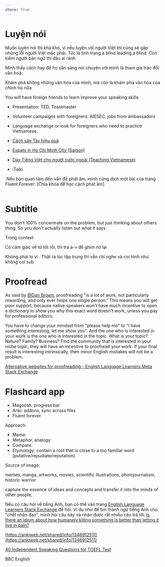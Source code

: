 ```yaml
---  
share: True  
---  
```

# Luyện nói  
  
Muốn luyện nói thì khá khó, vì nếu luyện với người Việt thì cũng sẽ gặp những lỗi người Việt mắc phải. Tức là tình trạng a blind leading a blind. Còn kiếm người bản ngữ thì đâu ai rảnh  
  
Mình thấy cách hay để họ sẵn sàng nói chuyện với mình là tham gia trao đổi văn hoá:  
  
Khám phá không những văn hóa của mình, mà còn là khám phá văn hóa của chính họ nữa  
  
You will have foreign friends to learn improve your speaking skills:  
  
-   Presentation: TED, Toastmaster  
-   Volunteer campaigns with foreigners: AIESEC, jobs from ambassadors  
-   Language exchange or look for foreigners who need to practice Vietnamese,  
-   [Cách săn Tây hiệu quả](https://www.youtube.com/watch?v=httg3co1mio)  
-   [Expats in Ho Chi Minh City (Saigon)](https://www.facebook.com/groups/4301061554/?ref=groups_discover_tab)  
-   [Dạy Tiếng Việt cho người nước ngoài (Teaching Vietnamese)](https://www.facebook.com/groups/daytiengviet/)  
  
-   iTalki  
  
 Nếu bạn quan tâm đến vấn đề phát âm, mình cũng dịch một bài của trang Fluent Forever: [Chìa khóa để học cách phát âm]  
   
# Subtitle  
You don't 100% concentrate on the problem, but just thinking about others thing. So you don't actually listen out what it says  
  
Trong context  
  
Có cảm giác về từ tốt rồi, thì tra a-v để ghim nó lại  
  
Không phải lo vì . Thật ra lúc tập trung thì vẫn chỉ nghe và coi hình như không coi sub  
  
# Proofread  
  
As said by [@Dan Brown](https://ell.meta.stackexchange.com/q/3469/11458#comment10353_3469), proofreading "is a lot of work, not particularly rewarding, and only ever helps one single person." This means you will get poor support, because native speakers won't have much incentive to open a dictionary to show you why this exact word doesn't work, unless you pay for professional editors.  
  
You have to change your mindset from "please help me" to "I have something interesting, let me show you". And the one who is interested in your work is the one who is interested in the topic. What is your topic? Nature? Family? Business? Find the community that is interested in your niche topic, they will have an incentive to proofread your work. If your final result is interesting intrinsically, then minor English mistakes will not be a problem.  
  
[Alternative websites for proofreading - English Language Learners Meta Stack Exchange](https://ell.meta.stackexchange.com/questions/263/alternative-websites-for-proofreading#2396)  
  
# Flashcard app  
  
-   Magoosh: progress bar  
-   Anki: addons, sync across files  
-   Fluent forever  
  
Approach:  
  
-   Meme:  
-   Metaphor, analogy:  
-   Compare:  
-   Etymology: contain a root that is close to a too familiar word (putative/repudiate/reputation)  
  
Source of image:  
  
memes, manga, artworks, movies, scientific illustrations, photojournalism, historic warrior  
  
capture the essence of ideas and concepts and transfer it into the minds of other people,  
  
  
  
Nếu có câu hỏi về tiếng Anh, bạn có thể vào trang [English Language Learners Stack Exchange](https://ell.stackexchange.com/) để hỏi. Ví dụ như để tìm thành ngữ tiếng Anh cho "chết nhân đạo", mình hỏi câu này và nhận được rất nhiều câu trả lời: [Is there an idiom about how humanely killing something is better than letting it live in pain?](https://ell.stackexchange.com/q/184925/11458)  
  
[https://ankiweb.net/shared/info/1346912511](https://ankiweb.net/shared/info/1346912511)  
  
[40 Independent Speaking Questions for TOEFL Test](https://ankiweb.net/shared/info/2044243188)  
  
BBC English  
